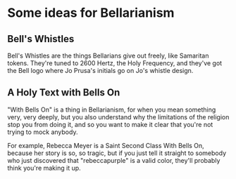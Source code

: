 # Some ideas for Bellarianism

## Bell's Whistles

Bell's Whistles are the things Bellarians give out freely, like Samaritan tokens. They're tuned to 2600 Hertz, the Holy Frequency, and they've got the Bell logo where Jo Prusa's initials go on Jo's whistle design.

## A Holy Text with Bells On

"With Bells On" is a thing in Bellarianism, for when you mean something very, very deeply, but you also understand why the limitations of the religion stop you from doing it, and so you want to make it clear that you're not trying to mock anybody.

For example, Rebecca Meyer is a Saint Second Class With Bells On, because her story is so, so tragic, but if you just tell it straight to somebody who just discovered that "rebeccapurple" is a valid color, they'll probably think you're making it up.
